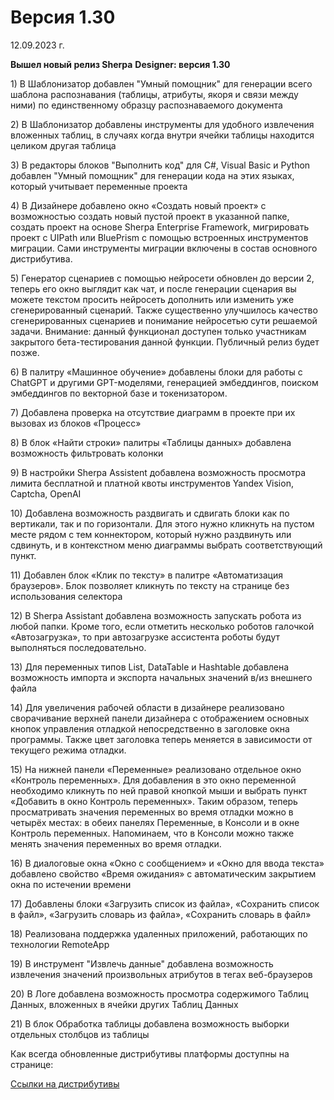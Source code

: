 # Версия 1.30

12.09.2023 г.

**Вышел новый релиз Sherpa** **Designer: версия 1.30**

1\)  В Шаблонизатор добавлен "Умный помощник" для генерации всего шаблона распознавания (таблицы, атрибуты, якоря и связи между ними) по единственному образцу распознаваемого документа

2\) В Шаблонизатор добавлены инструменты для удобного извлечения вложенных таблиц, в случаях когда внутри ячейки таблицы находится целиком другая таблица

3\)  В редакторы блоков "Выполнить код" для C#, Visual Basic и Python добавлен "Умный помощник" для генерации кода на этих языках, который учитывает переменные проекта

4\)  В Дизайнере добавлено окно «Создать новый проект» с возможностью создать новый пустой проект в указанной папке, создать проект на основе Sherpa Enterprise Framework, мигрировать проект с UIPath или BluePrism с помощью встроенных инструментов миграции. Сами инструменты миграции включены в состав основного дистрибутива.

5\) Генератор сценариев с помощью нейросети обновлен до версии 2, теперь его окно выглядит как чат, и после генерации сценария вы можете текстом просить нейросеть дополнить или изменить уже сгенерированный сценарий. Также существенно улучшилось качество сгенерированных сценариев и понимание нейросетью сути решаемой задачи. Внимание: данный функционал доступен только участникам закрытого бета-тестирования данной функции. Публичный релиз будет позже.

6\)  В палитру «Машинное обучение» добавлены блоки для работы с ChatGPT и другими GPT-моделями, генерацией эмбеддингов, поиском эмбеддингов по векторной базе и токенизатором.

7\)  Добавлена проверка на отсутствие диаграмм в проекте при их вызовах из блоков «Процесс»

8\)  В блок «Найти строки» палитры «Таблицы данных» добавлена возможность фильтровать колонки

9\)  В настройки Sherpa Assistent добавлена возможность просмотра лимита бесплатной и платной квоты инструментов Yandex Vision, Captcha, OpenAI

10\)  Добавлена возможность раздвигать и сдвигать блоки как по вертикали, так и по горизонтали. Для этого нужно кликнуть на пустом месте рядом с тем коннектором, который нужно раздвинуть или сдвинуть, и в контекстном меню диаграммы выбрать соответствующий пункт.

11\)  Добавлен блок «Клик по тексту» в палитре «Автоматизация браузеров». Блок позволяет кликнуть по тексту на странице без использования селектора

12\)  В Sherpa Assistant добавлена возможность запускать робота из любой папки. Кроме того, если отметить несколько роботов галочкой «Автозагрузка», то при автозагрузке ассистента роботы будут выполняться последовательно.

13\)  Для переменных типов List, DataTable и Hashtable добавлена возможность импорта и экспорта начальных значений в/из внешнего файла

14\)  Для увеличения рабочей области в дизайнере реализовано сворачивание верхней панели дизайнера с отображением основных кнопок управления отладкой непосредственно в заголовке окна программы. Также цвет заголовка теперь меняется в зависимости от текущего режима отладки.

15\)  На нижней панели «Переменные» реализовано отдельное окно «Контроль переменных». Для добавления в это окно переменной необходимо кликнуть по ней правой кнопкой мыши  и выбрать пункт «Добавить в окно Контроль переменных». Таким образом, теперь просматривать значения переменных во время отладки можно в четырёх местах: в обеих панелях Переменные, в Консоли и в окне Контроль переменных. Напоминаем, что в Консоли можно также менять значения переменных во время отладки.

16\)  В диалоговые окна «Окно с сообщением» и «Окно для ввода текста» добавлено свойство «Время ожидания» с автоматическим закрытием окна по истечении времени

17\)  Добавлены блоки «Загрузить список из файла», «Сохранить список в файл», «Загрузить словарь из файла», «Сохранить словарь в файл»

18\)  Реализована поддержка удаленных приложений, работающих по технологии RemoteApp

19\) В инструмент "Извлечь данные" добавлена возможность извлечения значений произвольных атрибутов в тегах веб-браузеров

20\) В Логе добавлена возможность просмотра содержимого Таблиц Данных, вложенных в ячейки других Таблиц Данных

21\) В блок Обработка таблицы добавлена возможность выборки отдельных столбцов из таблицы

Как всегда обновленные дистрибутивы платформы доступны на странице:

[Ссылки на дистрибутивы](../../ssylki-na-distributivy/)
